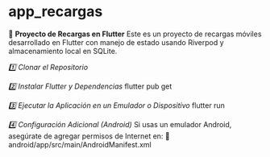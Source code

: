 # app_recargas

📱 **Proyecto de Recargas en Flutter**
Este es un proyecto de recargas móviles desarrollado en Flutter con manejo de estado usando Riverpod y almacenamiento local en SQLite.

*1️⃣ Clonar el Repositorio*

*2️⃣ Instalar Flutter y Dependencias*
flutter pub get

*3️⃣ Ejecutar la Aplicación en un Emulador o Dispositivo*
flutter run

*4️⃣ Configuración Adicional (Android)*
Si usas un emulador Android, asegúrate de agregar permisos de Internet en:
📌 android/app/src/main/AndroidManifest.xml
<uses-permission android:name="android.permission.INTERNET"/>


 


